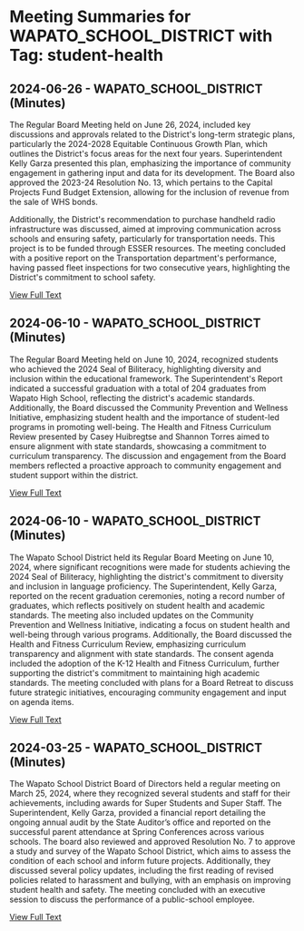 # Meeting Summaries for WAPATO_SCHOOL_DISTRICT with Tag: student-health

## 2024-06-26 - WAPATO_SCHOOL_DISTRICT (Minutes)

The Regular Board Meeting held on June 26, 2024, included key discussions and approvals related to the District's long-term strategic plans, particularly the 2024-2028 Equitable Continuous Growth Plan, which outlines the District's focus areas for the next four years. Superintendent Kelly Garza presented this plan, emphasizing the importance of community engagement in gathering input and data for its development. The Board also approved the 2023-24 Resolution No. 13, which pertains to the Capital Projects Fund Budget Extension, allowing for the inclusion of revenue from the sale of WHS bonds.

Additionally, the District's recommendation to purchase handheld radio infrastructure was discussed, aimed at improving communication across schools and ensuring safety, particularly for transportation needs. This project is to be funded through ESSER resources. The meeting concluded with a positive report on the Transportation department's performance, having passed fleet inspections for two consecutive years, highlighting the District's commitment to school safety.

[View Full Text](https://raw.githubusercontent.com/VoronoiPerspectives/WashingtonStateSchoolBoardExplorer/refs/heads/main/data/countries/usa/states/wa/counties/yakima/school_boards/wapato_school_district/2024/2024-06-26-minutes.txt)

## 2024-06-10 - WAPATO_SCHOOL_DISTRICT (Minutes)

The Regular Board Meeting held on June 10, 2024, recognized students who achieved the 2024 Seal of Biliteracy, highlighting diversity and inclusion within the educational framework. The Superintendent's Report indicated a successful graduation with a total of 204 graduates from Wapato High School, reflecting the district's academic standards. Additionally, the Board discussed the Community Prevention and Wellness Initiative, emphasizing student health and the importance of student-led programs in promoting well-being. The Health and Fitness Curriculum Review presented by Casey Huibregtse and Shannon Torres aimed to ensure alignment with state standards, showcasing a commitment to curriculum transparency. The discussion and engagement from the Board members reflected a proactive approach to community engagement and student support within the district.

[View Full Text](https://raw.githubusercontent.com/VoronoiPerspectives/WashingtonStateSchoolBoardExplorer/refs/heads/main/data/countries/usa/states/wa/counties/yakima/school_boards/wapato_school_district/2024/2024-06-10-minutes.txt)

## 2024-06-10 - WAPATO_SCHOOL_DISTRICT (Minutes)

The Wapato School District held its Regular Board Meeting on June 10, 2024, where significant recognitions were made for students achieving the 2024 Seal of Biliteracy, highlighting the district's commitment to diversity and inclusion in language proficiency. The Superintendent, Kelly Garza, reported on the recent graduation ceremonies, noting a record number of graduates, which reflects positively on student health and academic standards. The meeting also included updates on the Community Prevention and Wellness Initiative, indicating a focus on student health and well-being through various programs. Additionally, the Board discussed the Health and Fitness Curriculum Review, emphasizing curriculum transparency and alignment with state standards. The consent agenda included the adoption of the K-12 Health and Fitness Curriculum, further supporting the district's commitment to maintaining high academic standards. The meeting concluded with plans for a Board Retreat to discuss future strategic initiatives, encouraging community engagement and input on agenda items.

[View Full Text](https://raw.githubusercontent.com/VoronoiPerspectives/WashingtonStateSchoolBoardExplorer/refs/heads/main/data/countries/usa/states/wa/counties/yakima/school_boards/wapato_school_district/2024/2024-06-10-juneregularmeeting-minutes.txt)

## 2024-03-25 - WAPATO_SCHOOL_DISTRICT (Minutes)

The Wapato School District Board of Directors held a regular meeting on March 25, 2024, where they recognized several students and staff for their achievements, including awards for Super Students and Super Staff. The Superintendent, Kelly Garza, provided a financial report detailing the ongoing annual audit by the State Auditor’s office and reported on the successful parent attendance at Spring Conferences across various schools. The board also reviewed and approved Resolution No. 7 to approve a study and survey of the Wapato School District, which aims to assess the condition of each school and inform future projects. Additionally, they discussed several policy updates, including the first reading of revised policies related to harassment and bullying, with an emphasis on improving student health and safety. The meeting concluded with an executive session to discuss the performance of a public-school employee.

[View Full Text](https://raw.githubusercontent.com/VoronoiPerspectives/WashingtonStateSchoolBoardExplorer/refs/heads/main/data/countries/usa/states/wa/counties/yakima/school_boards/wapato_school_district/2024/2024-03-25-minutes.txt)

